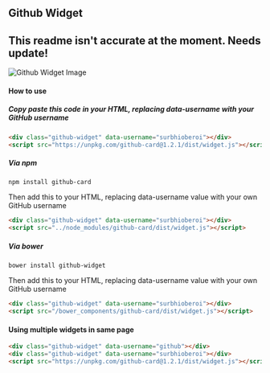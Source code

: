 ## Github Widget

## This readme isn't accurate at the moment. Needs update!

![Github Widget Image](http://i.imgur.com/KfiQIXL.png)

#### How to use


##### Copy paste this code in your HTML, replacing data-username with your GitHub username

```html
<div class="github-widget" data-username="surbhioberoi"></div>
<script src="https://unpkg.com/github-card@1.2.1/dist/widget.js"></script>
```

##### Via npm

`npm install github-card`

Then add this to your HTML, replacing data-username value with your own GitHub username

```html
<div class="github-widget" data-username="surbhioberoi"></div>
<script src="../node_modules/github-card/dist/widget.js"></script>
```

##### Via bower

`bower install github-widget`

Then add this to your HTML, replacing data-username value with your own GitHub username

```html
<div class="github-widget" data-username="surbhioberoi"></div>
<script src="/bower_components/github-card/dist/widget.js"></script>
```

#### Using multiple widgets in same page

```html
<div class="github-widget" data-username="github"></div>
<div class="github-widget" data-username="surbhioberoi"></div>
<script src="https://unpkg.com/github-card@1.2.1/dist/widget.js"></script>
```

